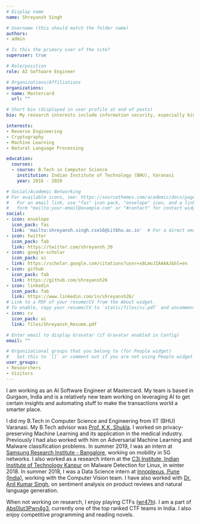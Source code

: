 ```yaml
---
# Display name
name: Shreyansh Singh

# Username (this should match the folder name)
authors:
- admin

# Is this the primary user of the site?
superuser: true

# Role/position
role: AI Software Engineer

# Organizations/Affiliations
organizations:
- name: Mastercard
  url: ""

# Short bio (displayed in user profile at end of posts)
bio: My research interests include information security, especially binary analysis and also the application of Machine Learning in security.

interests:
- Reverse Engineering
- Cryptography
- Machine Learning
- Natural Language Processing

education:
  courses:
  - course: B.Tech in Computer Science
    institution: Indian Institute of Technology (BHU), Varanasi
    year: 2016 - 2020

# Social/Academic Networking
# For available icons, see: https://sourcethemes.com/academic/docs/page-builder/#icons
#   For an email link, use "fas" icon pack, "envelope" icon, and a link in the
#   form "mailto:your-email@example.com" or "#contact" for contact widget.
social:
- icon: envelope
  icon_pack: fas
  link: 'mailto:shreyansh.singh.cse16@iitbhu.ac.in'  # For a direct email link, use "mailto:test@example.org".
- icon: twitter
  icon_pack: fab
  link: https://twitter.com/shreyansh_26
- icon: google-scholar
  icon_pack: ai
  link: https://scholar.google.com/citations?user=x8LmoJIAAAAJ&hl=en
- icon: github
  icon_pack: fab
  link: https://github.com/shreyansh26
- icon: linkedin
  icon_pack: fab
  link: https://www.linkedin.com/in/shreyansh26/
# Link to a PDF of your resume/CV from the About widget.
# To enable, copy your resume/CV to `static/files/cv.pdf` and uncomment the lines below.
- icon: cv
  icon_pack: ai
  link: files/Shreyansh_Resume.pdf

# Enter email to display Gravatar (if Gravatar enabled in Config)
email: ""

# Organizational groups that you belong to (for People widget)
#   Set this to `[]` or comment out if you are not using People widget.
user_groups:
- Researchers
- Visitors
---
```


I am working as an AI Software Engineer at Mastercard. My team is based in Gurgaon, India and is a relatively new team working on leveraging AI to get certain insights and automating stuff to make the transactions world a smarter place.

I did my B.Tech in Computer Science and Engineering from IIT (BHU) Varanasi. My B.Tech advisor was [Prof. K.K. Shukla](https://iitbhu.ac.in/dept/cse/people/kkshuklacse). I worked on privacy-preserving Machine Learning and its application in the medical industry. Previously I had also worked with him on Adversarial Machine Learning and Malware classification problems. In summer 2019, I was an intern at [Samsung Research Institute - Bangalore](https://research.samsung.com/sri-b), working on mobility in 5G networks. I also worked as a research intern at the [C3i Institute, Indian Institute of Technology Kanpur](https://security.cse.iitk.ac.in/) on Malware Detection for Linux, in winter 2018.  In summer 2018, I was a Data Science intern at [Innoplexus, Pune (India)](https://www.innoplexus.com/), working with the Computer Vision team. I have also worked with [Dr. Anil Kumar Singh](https://www.iitbhu.ac.in/dept/cse/people/aksinghcse), on sentiment analysis on product reviews and natural language generation.

When not working on research, I enjoy playing CTFs ([wr47h](https://ctftime.org/team/34870)). I am a part of [Abs0lut3Pwn4g3](https://ctftime.org/team/72103), currently one of the top ranked CTF teams in India. I also enjoy competitive programming and reading novels.